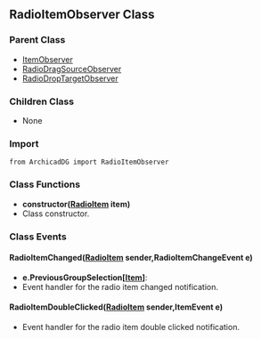 ## RadioItemObserver Class

### Parent Class
* [ItemObserver](../m_item/Item_Observer.md)
* [RadioDragSourceObserver](RadioDragSource_Observer.md)
* [RadioDropTargetObserver](RadioDropTarget_Observer.md)


### Children Class
* None

### Import
```
from ArchicadDG import RadioItemObserver
``` 

### Class Functions

* **constructor([RadioItem](RadioItem.md) item)**
* Class constructor.

### Class Events

#### RadioItemChanged([RadioItem](RadioItem.md) sender,RadioItemChangeEvent e)
* **e.PreviousGroupSelection[[Item](../m_item/Item.md)]**:
* Event handler for the radio item changed notification.

#### RadioItemDoubleClicked([RadioItem](RadioItem.md) sender,ItemEvent e)
* Event handler for the radio item double clicked notification.